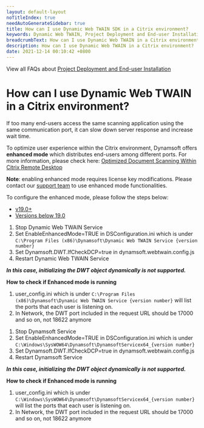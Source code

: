 ```yaml
---
layout: default-layout
noTitleIndex: true
needAutoGenerateSidebar: true
title: How can I use Dynamic Web TWAIN SDK in a Citrix environment?
keywords: Dynamic Web TWAIN, Project Deployment and End-user Installation, citrix
breadcrumbText: How can I use Dynamic Web TWAIN in a Citrix environment?
description: How can I use Dynamic Web TWAIN in a Citrix environment?
date: 2021-12-14 00:10:42 +0800
---
```


View all FAQs about [Project Deployment and End-user Installation](
https://www.dynamsoft.com/web-twain/docs/faq/#project-deployment-and-end-user-installation)

# How can I use Dynamic Web TWAIN in a Citrix environment?

If too many end-users access the same scanning application using the same communication port, it can slow down server response and increase wait time.

To optimize user experience within the Citrix environment, Dynamsoft offers **enhanced mode** which distributes end-users among different ports. For more information, please check here: <a href="https://www.dynamsoft.com/blog/insights/document-scanning-within-citrix/" target="_blank">Optimized Document Scanning Within Citrix Remote Desktop</a>

**Note**: enabling enhanced mode requires license key modifications. Please contact our [support team](/_articles/about/getsupport.md) to use enhanced mode functionalities.

To configure the enhanced mode, please follow the steps below:

<div class="multi-panel-switching-prefix"></div>

- [v19.0+](#19plus)
- [Versions below 19.0](#19min)

<div class="multi-panel-start"></div>

1. Stop Dynamic Web TWAIN Service
2. Set EnableEnhancedMode=TRUE in DSConfiguration.ini which is under `C:\Program Files (x86)\Dynamsoft\Dynamic Web TWAIN Service {version number}`
3. Set Dynamsoft.DWT.IfCheckDCP=true in dynamsoft.webtwain.config.js 
4. Restart Dynamic Web TWAIN Service

***In this case, initializing the DWT object dynamically is not supported.***

<strong>How to check if Enhanced mode is running</strong>

1. user_config.ini which is under `C:\Program Files (x86)\Dynamsoft\Dynamic Web TWAIN Service {version number}` will list the ports that each user is listening on.
2. In Network, the DWT port included in the request URL should be 17000 and so on, not 18622 anymore

<div class="multi-panel-end"></div>

<div class="multi-panel-start"></div>

1. Stop Dynamsoft Service
2. Set EnableEnhancedMode=TRUE in DSConfiguration.ini which is under `C:\Windows\SysWOW64\Dynamsoft\DynamsoftServicex64_{version number}`
3. Set Dynamsoft.DWT.IfCheckDCP=true in dynamsoft.webtwain.config.js 
4. Restart Dynamsoft Service

***In this case, initializing the DWT object dynamically is not supported.***

<strong>How to check if Enhanced mode is running</strong>

1. user_config.ini which is under `C:\Windows\SysWOW64\Dynamsoft\DynamsoftServicex64_{version number}` will list the ports that each user is listening on.
2. In Network, the DWT port included in the request URL should be 17000 and so on, not 18622 anymore

<div class="multi-panel-end"></div>

<div class="multi-panel-switching-end"></div>